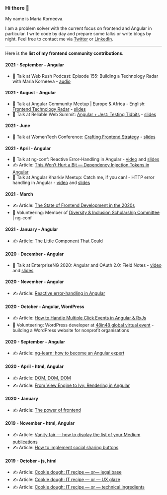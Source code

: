 ### Hi there 👋

My name is Maria Korneeva.

I am a problem solver with the current focus on frontend and Angular in particular. I write code by day and prepare some talks or write blogs by night. Feel free to contact me via [Twitter](https://twitter.com/BrowserPerson) or [LinkedIn](https://www.linkedin.com/in/maria-korneeva/).

---

Here is the **list of my frontend community contributions**. 

#### 2021 - September - Angular
- :speech_balloon: Talk at Web Rush Podcast: Episode 155: Building a Technology Radar with Maria Korneeva - [audio](https://podcasts.apple.com/gb/podcast/episode-155-building-a-technology-radar-with/id1437407176?i=1000538562117)

#### 2021 - August - Angular
- :speech_balloon: Talk at Angular Community Meetup | Europe & Africa - English: [Frontend Technology Radar](https://www.meetup.com/angularcommunity/events/rmjgjsycclbwb/) - [slides](https://drive.google.com/file/d/1MncnTRjA9mtwipkb_Cqcfo8EaaSs_GbM/view?usp=sharing)
- :speech_balloon: Talk at Reliable Web Summit: [Angular + Jest: Testing Tidbits](https://reliablewebsummit.com/session/angular-jest-testing-tidbits/) - [slides](https://drive.google.com/file/d/1aBpRQpbKHXDk8oFC_tl28dgqGI1Ud5kM/view?usp=sharing)

#### 2021 - June
- :speech_balloon: Talk at WomenTech Conference: [Crafting Frontend Strategy](https://www.womentech.net/speaker/Maria/Korneeva) - [slides](https://drive.google.com/file/d/1efpj3Mu8P4DfZNA3CuS9vbm8N8EHE5p-/view?usp=sharing)

#### 2021 - April - Angular
- :speech_balloon: Talk at ng-conf: Reactive Error-Handling in Angular - [video](https://www.youtube.com/watch?v=qOH9XsN8aEs) and [slides](https://drive.google.com/file/d/1Wxb0PFLSVokkec82B7DC_tmNk8FOmWJ3/view?usp=sharing)
- :writing_hand: Article: [This Won’t Hurt a Bit — Dependency Injection Tokens in Angular](https://medium.com/ngconf/this-wont-hurt-a-bit-dependency-injection-tokens-in-angular-2fa5f6e6293)
- :speech_balloon: Talk at Angular Kharkiv Meetup: Catch me, if you can! - HTTP error handling in Angular - [video](https://www.youtube.com/watch?v=qOH9XsN8aEs) and [slides](https://drive.google.com/file/d/1EV5v7COrsNK4n5UrktJqcOSrZuJ8UDTF/view?usp=sharing)

#### 2021 - March

- :writing_hand: Article: [The State of Frontend Development in the 2020s](https://medium.com/ngconf/the-state-of-frontend-development-in-20s-d337793e20b4)
- :muscle: Volunteering: Member of [Diversity & Inclusion Scholarship Committee](https://medium.com/ngconf/ng-conf-2021-diversity-inclusion-scholarship-81baab74cd19) | ng-conf

#### 2021 - January - Angular

- :writing_hand: Article: [The Little Component That Could](https://medium.com/ngconf/the-little-component-that-could-783184122a3e)


#### 2020 - December - Angular

- :speech_balloon: Talk at EnterpriseNG 2020: Angular and OAuth 2.0: Field Notes - [video](https://www.youtube.com/watch?v=JvDHk8QUG6I) and [slides](https://drive.google.com/file/d/1R_9txYnBX0miIy_6Drltj43ID0jMzVW0/view?usp=sharing)


#### 2020 - November - Angular

- :writing_hand: Article: [Reactive error-handling in Angular](https://medium.com/ngconf/reactive-error-handling-in-angular-2bde9dd223a0)


#### 2020 - October - Angular, WordPress

- :writing_hand: Article: [How to Handle Multiple Click Events in Angular & RxJs](https://medium.com/ngconf/how-to-handle-double-click-events-in-angular-rxjs-e318697c9e26)
- :muscle: Volunteering: WordPress developer at [48in48 global virtual event](https://48in48.org/global-virtual/) - building a WordPress website for nonprofit organisations


#### 2020 - September - Angular

- :writing_hand: Article: [ng-learn: how to become an Angular expert](https://medium.com/ngconf/ng-learn-how-to-become-an-angular-expert-ce47b506b0c5)


#### 2020 - April - html, Angular

- :writing_hand: Article: [DOM, DOM, DOM](https://browserperson.medium.com/dom-dom-dom-f17048371e6f)
- :writing_hand: Article: [From View Engine to Ivy: Rendering in Angular](https://browserperson.medium.com/from-view-engine-to-ivy-rendering-in-angular-a81d9eb8199b)


#### 2020 - January

- :writing_hand: Article: [The power of frontend](https://browserperson.medium.com/the-power-of-frontend-9f556cd8921d)


#### 2019 - November - html, Angular

- :writing_hand: Article: [Vanity fair — how to display the list of your Medium publications](https://browserperson.medium.com/vanity-fair-how-to-display-the-list-of-your-medium-publications-1237a0f5f98b)
- :writing_hand: Article: [How to implement social sharing buttons](https://browserperson.medium.com/how-to-implement-social-sharing-buttons-81d2ef5cbee1)


#### 2019 - October - js, html

- :writing_hand: Article: [Cookie dough: IT recipe — or— legal base](https://browserperson.medium.com/cookie-dough-it-recipe-or-legal-base-def3524bd2f)
- :writing_hand: Article: [Cookie dough: IT recipe — or — UX glaze](https://browserperson.medium.com/cookie-dough-it-recipe-or-ux-glaze-a947eb1e2715)
- :writing_hand: Article: [Cookie dough: IT recipe — or — technical ingredients](https://browserperson.medium.com/cookie-dough-it-recipe-or-technical-ingredients-cc8897be8e26)

<!--
**korneevamg/korneevamg** is a ✨ _special_ ✨ repository because its `README.md` (this file) appears on your GitHub profile.

Here are some ideas to get you started:

- 🔭 I’m currently working on ...
- 🌱 I’m currently learning ...
- 👯 I’m looking to collaborate on ...
- 🤔 I’m looking for help with ...
- 💬 Ask me about ...
- 📫 How to reach me: ...
- 😄 Pronouns: ...
- ⚡ Fun fact: ...
https://github.com/ikatyang/emoji-cheat-sheet/blob/master/README.md
-->
